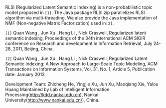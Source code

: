 RLSI (Regularized Latent Semantic Indexing) is a non-probabilistic topic model proposed in `[1]`. The Java package RLSI.zip parallelizes RLSI algorithm via multi-threading. We also provide the Java implementation of NMF (Non-negative Matrix Factorization) used in`[2]`.


`[1]` Quan Wang , Jun Xu , Hang Li , Nick Craswell, Regularized latent semantic indexing, Proceedings of the 34th international ACM SIGIR conference on Research and development in Information Retrieval, July 24-28, 2011, Beijing, China.

`[2]` Quan Wang , Jun Xu , Hang Li , Nick Craswell, Regularized Latent Semantic Indexing: A New Approach to Large-Scale Topic Modeling, ACM Transactions on Information Systems, Vol. 31, No. 1, Article 5, Publication date: January 2013.



Development Team: Zhicheng He, Yingjie Xu, Jun Xu, Maoqiang Xie, Yalou Huang
Maintained by Lab of Intelligent Information Processing(http://kdd.nankai.edu.cn), Nankai University(http://www.nankai.edu.cn/), China.